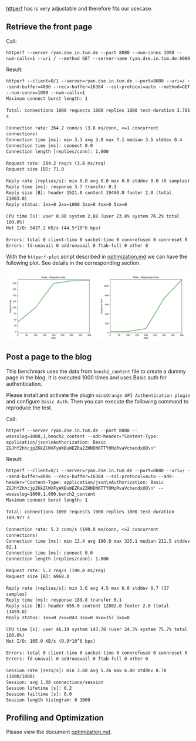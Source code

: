 [httperf](https://github.com/httperf/httperf) has is very adjustable and therefore fits our usecase.

## Retrieve the front page
Call:
```
httperf --server ryan.dse.in.tum.de --port 8080 --num-conns 1000 --num-calls=1 --uri / --method GET --server-name ryan.dse.in.tum.de:8080
```
Result:
```
httperf --client=0/1 --server=ryan.dse.in.tum.de --port=8080 --uri=/ --send-buffer=4096 --recv-buffer=16384 --ssl-protocol=auto --method=GET --num-conns=1000 --num-calls=1
Maximum connect burst length: 1

Total: connections 1000 requests 1000 replies 1000 test-duration 3.785 s

Connection rate: 264.2 conn/s (3.8 ms/conn, <=1 concurrent connections)
Connection time [ms]: min 3.3 avg 3.8 max 7.1 median 3.5 stddev 0.4
Connection time [ms]: connect 0.0
Connection length [replies/conn]: 1.000

Request rate: 264.2 req/s (3.8 ms/req)
Request size [B]: 71.0

Reply rate [replies/s]: min 0.0 avg 0.0 max 0.0 stddev 0.0 (0 samples)
Reply time [ms]: response 3.7 transfer 0.1
Reply size [B]: header 1521.0 content 19480.0 footer 2.0 (total 21003.0)
Reply status: 1xx=0 2xx=1000 3xx=0 4xx=0 5xx=0

CPU time [s]: user 0.90 system 2.88 (user 23.8% system 76.2% total 100.0%)
Net I/O: 5437.2 KB/s (44.5*10^6 bps)

Errors: total 0 client-timo 0 socket-timo 0 connrefused 0 connreset 0
Errors: fd-unavail 0 addrunavail 0 ftab-full 0 other 0
```

With the `httperf-plot` script described in [optimization.md](./optimization.md) we can have the following plot. See details in the corresponding section.

![bm_5_withoutcache](./res/bm_5.png)

## Post a page to the blog
This benchmark uses the data from `bench2_content` file to create a dummy page in the blog. It is executed 1000 times and uses Basic auth for authentication.

Please install and activate the plugin `miniOrange API Authentication plugin` and configure `Basic Auth`. Then you can execute the following command to reproduce the test.

Call:
```
httperf --server ryan.dse.in.tum.de --port 8080 --wsesslog=1000,1,bench2_content --add-header="Content-Type: application/json\nAuthorization: Basic ZGJhY2hhcjpZKkZlWXFyWXBuWEZRa2ZHNDN6TTY0MzRvaVchendxUQ\n"
```
Result: 
```
httperf --client=0/1 --server=ryan.dse.in.tum.de --port=8080 --uri=/ --send-buffer=4096 --recv-buffer=16384 --ssl-protocol=auto --add-header='Content-Type: application/json\nAuthorization: Basic ZGJhY2hhcjpZKkZlWXFyWXBuWEZRa2ZHNDN6TTY0MzRvaVchendxUQ\n' --wsesslog=1000,1.000,bench2_content
Maximum connect burst length: 1

Total: connections 1000 requests 1000 replies 1000 test-duration 189.977 s

Connection rate: 5.3 conn/s (190.0 ms/conn, <=2 concurrent connections)
Connection time [ms]: min 13.4 avg 190.0 max 325.1 median 211.5 stddev 82.1
Connection time [ms]: connect 0.0
Connection length [replies/conn]: 1.000

Request rate: 5.3 req/s (190.0 ms/req)
Request size [B]: 6968.0

Reply rate [replies/s]: min 3.6 avg 4.5 max 6.0 stddev 0.7 (37 samples)
Reply time [ms]: response 189.8 transfer 0.1
Reply size [B]: header 655.0 content 12802.0 footer 2.0 (total 13459.0)
Reply status: 1xx=0 2xx=843 3xx=0 4xx=157 5xx=0

CPU time [s]: user 46.19 system 143.78 (user 24.3% system 75.7% total 100.0%)
Net I/O: 105.0 KB/s (0.9*10^6 bps)

Errors: total 0 client-timo 0 socket-timo 0 connrefused 0 connreset 0
Errors: fd-unavail 0 addrunavail 0 ftab-full 0 other 0

Session rate [sess/s]: min 3.60 avg 5.26 max 6.00 stddev 0.70 (1000/1000)
Session: avg 1.00 connections/session
Session lifetime [s]: 0.2
Session failtime [s]: 0.0
Session length histogram: 0 1000
```

## Profiling and Optimization
Please view the document [optimization.md](./optimization.md).
